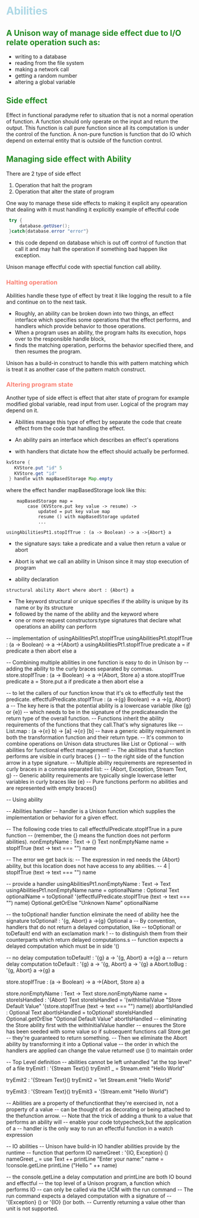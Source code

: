 
 # <span style="color:lightblue">Abilities</span>

## <span style="color:forestgreen">A Unison way of manage side effect due to I/O relate operation such as:</span>
- writing to a database
- reading from the file system
- making a network call
- getting a random number
- altering a global variable

##  <span style="color:forestgreen">Side effect</span>
Effect in functional paradyme refer to situation that is not a normal operation of function.
A function should only operate on the input and return the output. This function is call pure function since all its computation is under the control of the function. A non-pure function is function that do IO which depend on external entity that is outside of the function control.

##  <span style="color:forestgreen">Managing side effect with Ability</span>

There are 2 type of side effect 
1. Operation that halt the program
2. Operation that alter the state of program 

 One way to manage these side effects to making it explicit any opearation that dealing with it must handling it explicitly
example of effectful code
```java
 try {
     database.getUser();
 }catch{database.error "error"}
``` 
-  this code depend on database which is out off control of function that call it and may halt the operation if something bad happen like exception.

Unison manage effectful code with spectial function call ability.

### <span style="color:salmon">Halting operation</span>

Abilities handle these type of effect by treat it like logging the result to a file and continue on to the next task. 

- Roughly, an ability can be broken down into two things, an effect interface which specifies
some operations that the effect performs, and handlers which provide behavior to those operations.
- When a program uses an ability, the program halts its execution, hops over to the responsible handle block,
- finds the matching operation, performs the behavior specified there, and then resumes the program.

Unison has a build-in construct to handle this with pattern matching which is treat it as another case of the pattern match construct.

### <span style="color:salmon"> Altering program state </span>
Another type of side effect is effect that alter state of program
for example modified global variable, read input from user. Logical of the program may depend on it.

- Abilities manage this type of effect by separate the code that create effect from the code that
handling the effect.

- An ability pairs an interface which describes an effect's operations
- with handlers that dictate how the effect should actually be performed.

``` java
kvStore {
   KVStore.put "id" 5
   KVStore.get "id"
 } handle with mapBasedStorage Map.empty
```
where the effect handler mapBasedStorage look like this:
```f#
    mapBasedStorage map =
        case (KVStore.put key value -> resume) ->
            updated = put key value map
            resume () with mapBasedStorage updated
            ...
```            
```f#
usingAbilitiesPt1.stopIfTrue : (a -> Boolean) -> a ->{Abort} a
```
- the signature says: take a predicate and a value then return a value or abort
- Abort is what we call an ability in Unison since it may stop execution of program

- ability declaration
```f#
structural ability Abort where abort : {Abort} a
```
- The keyword structural or unique specifies if the ability is unique by its name or by its structure
- followed by the name of the ability and the keyword where
- one or more request constructors:type signatures that declare what operations an ability can perform

--  implementation of usingAbilitiesPt1.stopIfTrue
usingAbilitiesPt1.stopIfTrue : (a -> Boolean) -> a ->{Abort} a
usingAbilitiesPt1.stopIfTrue predicate a =
  if predicate a then abort else a

-- Combining multiple abilities in one function is easy to do in Unison by
-- adding the ability to the curly braces separated by commas.
store.stopIfTrue : (a -> Boolean) -> a ->{Abort, Store a} a
store.stopIfTrue predicate a =
  Store.put a
  if predicate a then abort else a

-- to let the callers of our function know that it's ok to effectfully test the predicate.
effectfulPredicate.stopIfTrue : (a ->{g} Boolean) -> a ->{g, Abort} a
-- The key here is that the potential ability is a lowercase variable (like {g} or {e})
-- which needs to be in the signature of the predicateandin the return type of the overall function.
-- Functions inherit the ability requirements of the functions that they call.That's why signatures like
-- List.map : (a ->{𝕖} b) -> [a] ->{𝕖} [b]
-- have a generic ability requirement in both the transformation function and their return type.
--  It's common to combine operations on Unison data structures like List or Optional
-- with abilities for functional effect management!
-- The abilities that a function performs are visible in curly braces { }
-- to the right side of the function arrow in a type signature.
-- Multiple ability requirements are represented in curly braces in a comma separated list:
-- {Abort, Exception, Stream Text, g}
-- Generic ability requirements are typically single lowercase letter variables in curly braces like {e}
-- Pure functions perform no abilities and are represented with empty braces{}

-- Using ability

-- Abilities handler
-- handler is a Unison function which supplies the implementation or behavior for a given effect.

-- The following code tries to call effectfulPredicate.stopIfTrue in a pure function
--  (remember, the {} means the function does not perform abilities).
nonEmptyName : Text -> {} Text
nonEmptyName name =
  stopIfTrue (text -> text === "") name

-- The error we get back is:
-- The expression in red needs the {Abort} ability, but this location does not have access to any abilities.
-- 4 |   stopIfTrue (text -> text === "") name

-- provide a handler
usingAbilitiesPt1.nonEmptyName : Text -> Text
usingAbilitiesPt1.nonEmptyName name =
  optionalName : Optional Text
  optionalName =
    toOptional!
      '(effectfulPredicate.stopIfTrue (text -> text === "") name)
  Optional.getOrElse "Unknown Name" optionalName

-- the toOptional! handler function eliminate the need of ability hee the signature
toOptional! : '{g, Abort} a ->{g} Optional a
-- By convention, handlers that do not return a delayed computation, like
-- toOptional! or toDefault! end with an exclamation mark !
-- to distinguish them from their counterparts which return delayed computations.s
-- function expects a delayed computation which must be in side '()

-- no delay computation
toDefault! : '{g} a -> '{g, Abort} a ->{g} a
-- return delay computation
toDefault : '{g} a -> '{g, Abort} a -> '{g} a
Abort.toBug : '{g, Abort} a ->{g} a

store.stopIfTrue : (a -> Boolean) -> a ->{Abort, Store a} a

store.nonEmptyName : Text -> Text
store.nonEmptyName name =
  storeIsHandled : '{Abort} Text
  storeIsHandled =
    '(withInitialValue
        "Store Default Value"
        '(store.stopIfTrue (text -> text === "") name))
  abortIsHandled : Optional Text
  abortIsHandled = toOptional! storeIsHandled
  Optional.getOrElse "Optional Default Value" abortIsHandled
-- eliminating the Store ability first with the withInitialValue handler
-- ensures the Store has been seeded with some value so if subsequent functions call Store.get
-- they're guaranteed to return something.
-- Then we eliminate the Abort ability by transforming it into a Optional value
-- the order in which the handlers are applied can change the value returned! use () to maintain order

-- Top Level definition
-- abilities cannot be left unhandled "at the top level" of a file
tryEmit1 : '{Stream Text}()
tryEmit1 _ = Stream.emit "Hello World"

tryEmit2 : '{Stream Text}()
tryEmit2 = 'let
  Stream.emit "Hello World"

tryEmit3 : '{Stream Text}()
tryEmit3 = '(Stream.emit "Hello World")

-- Abilities are a property of thefunctionthat they're exercised in, not a property of a value
-- can be thought of as decorating or being attached to the thefunction arrow.
-- Note that the trick of adding a thunk to a value that performs an ability will
-- enable your code totypecheck,but the application of a
-- handler is the only way to run an effectful function in a watch expression

-- IO abilities
-- Unison have build-in IO handler abilities provide by the runtime
-- function that perform IO
nameGreet : '{IO, Exception} ()
nameGreet _ =
  use Text ++
  printLine "Enter your name:"
  name = !console.getLine
  printLine ("Hello " ++ name)

-- the console.getLine a delay computation and printLine are both IO bound and effectful
-- the top level of a Unison program, a function which performs IO
-- can only be called via the UCM with the run command
-- The run command expects a delayed computation with a signature of
-- '{Exception} () or '{IO} ()or both.
-- Currently returning a value other than unit is not supported.

